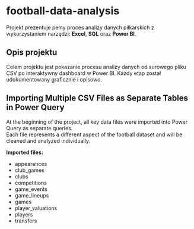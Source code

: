 # football-data-analysis
Projekt prezentuje pełny proces analizy danych piłkarskich z wykorzystaniem narzędzi: **Excel**, **SQL** oraz **Power BI**.  

## Opis projektu
Celem projektu jest pokazanie procesu analizy danych od surowego pliku CSV po interaktywny dashboard w Power BI. Każdy etap został udokumentowany graficznie i opisowo.

## Importing Multiple CSV Files as Separate Tables in Power Query

At the beginning of the project, all key data files were imported into Power Query as separate queries.  
Each file represents a different aspect of the football dataset and will be cleaned and analyzed individually.

**Imported files:**
- appearances
- club_games
- clubs
- competitions
- game_events
- game_lineups
- games
- player_valuations
- players
- transfers

